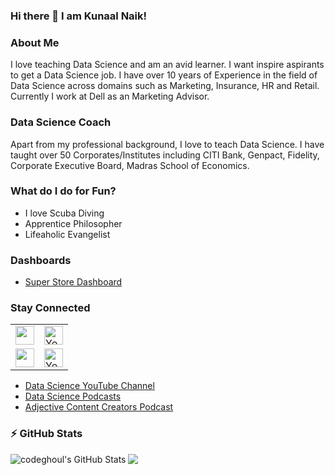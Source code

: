### Hi there 👋 I am Kunaal Naik!

<!--
**KunaalNaik/KunaalNaik** is a ✨ _special_ ✨ repository because its `README.md` (this file) appears on your GitHub profile.

Here are some ideas to get you started:

- 🔭 I’m currently working on ...
- 🌱 I’m currently learning ...
- 👯 I’m looking to collaborate on ...
- 🤔 I’m looking for help with ...
- 💬 Ask me about ...
- 📫 How to reach me: ...
- 😄 Pronouns: ...
- ⚡ Fun fact: ...
-->

### About Me
I love teaching Data Science and am an avid learner. I want inspire aspirants to get a Data Science job. I have over 10 years of Experience in the field of Data Science across domains such as Marketing, Insurance, HR and Retail. Currently I work at Dell as an Marketing Advisor.

### Data Science Coach
Apart from my professional background, I love to teach Data Science. I have taught over 50 Corporates/Institutes including CITI Bank, Genpact, Fidelity, Corporate Executive Board, Madras School of Economics. 

### What do I do for Fun?
- I love Scuba Diving
- Apprentice Philosopher 
- Lifeaholic Evangelist

### Dashboards
- [Super Store Dashboard](https://public.tableau.com/app/profile/kunaal.naik/viz/SuperStore_Aug2021/Dashboard1?publish=yes)

### Stay Connected

<table font-size:30px;>
   <tr>
      <td><a href="https://www.youtube.com/KunaalNaik?sub_confirmation=1" target="_blank"><img height="30" src = "https://img.shields.io/youtube/channel/subscribers/KunaalNaik?style=social&logo=Youtube&label=Subscribe%20to%20my%20Machine%20Learning%20channel"></a></td>
      <td><a href="https://www.youtube.com/KunaalNaik?sub_confirmation=1" target="_blank"><img height="30" alt="YouTube Channel Views" src="https://img.shields.io/youtube/channel/views/KunaalNaik?color=blue&label=Views&logo=YouTube&style=flat-square"></a></td>
   </tr>
      <tr>
      <td><a href="https://www.youtube.com/c/PythonTricks?sub_confirmation=1" target="_blank"><img height="30" src = "https://img.shields.io/youtube/channel/subscribers/UCo_uTt4go2qs8xOJaUgsiiw?style=social&logo=Youtube&label=Subscribe%20to%20my%20Python%20channel"></a></td>
      <td><a href="https://www.youtube.com/c/PythonTricks?sub_confirmation=1" target="_blank"><img height="30" alt="YouTube Channel Views" src="https://img.shields.io/youtube/channel/views/UCo_uTt4go2qs8xOJaUgsiiw?color=Yellow&label=Views&logo=YouTube&logoColor=Red&style=flat-square"></a></td>
   </tr>
</table>

- [Data Science YouTube Channel](https://swiy.io/DS_KN_Sub)
- [Data Science Podcasts](https://swiy.io/POD_Data_Masterminds)
- [Adjective Content Creators Podcast](https://hi.switchy.io/ADJCC_POD)

### :zap: GitHub Stats

<img align="left" alt="codeghoul's GitHub Stats" src="https://github-readme-stats.codestackr.vercel.app/api?username=KunaalNaik&show_icons=true&hide_border=true&count_private=true&theme=graywhite&hide_title=true" />

![](https://visitor-badge.glitch.me/badge?page_id=KunaalNaik.KunaalNaik)
